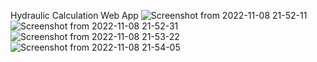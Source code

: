 Hydraulic Calculation Web App
![Screenshot from 2022-11-08 21-52-11](https://user-images.githubusercontent.com/109771302/200672846-47d4c853-1c69-4275-acdd-5423a414e788.png)
![Screenshot from 2022-11-08 21-52-31](https://user-images.githubusercontent.com/109771302/200672918-d5549164-fc92-4896-8310-b2b8054ebee5.png)
![Screenshot from 2022-11-08 21-53-22](https://user-images.githubusercontent.com/109771302/200673028-3c744de0-9b02-4fab-874f-8e3f3882b07a.png)
![Screenshot from 2022-11-08 21-54-05](https://user-images.githubusercontent.com/109771302/200673143-d54fd410-78d9-442e-ba44-9a86bc0b9672.png)
